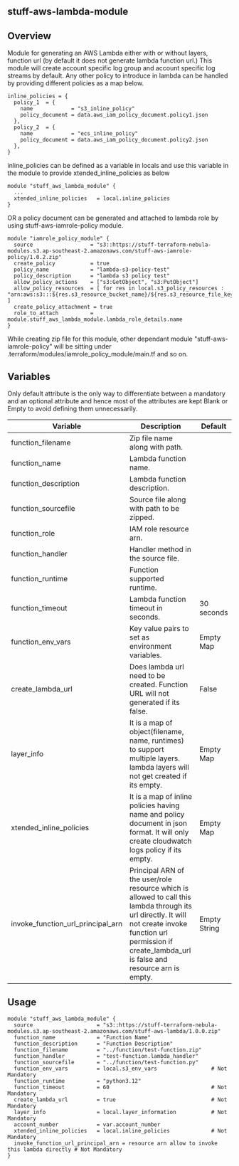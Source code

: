 ## stuff-aws-lambda-module
## **Overview**
Module for generating an AWS Lambda either with or without layers, function url (by default it does not generate lambda function url.)
This module will create account specific log group and account specific log streams by default.
Any other policy to introduce in lambda can be handled by providing different policies as a map below.

```
inline_policies = {
  policy_1  = {
    name            = "s3_inline_policy"
    policy_document = data.aws_iam_policy_document.policy1.json
  },
  policy_2  = {
    name            = "ecs_inline_policy"
    policy_document = data.aws_iam_policy_document.policy2.json
  },
}
```
inline_policies can be defined as a variable in locals and use this variable in the module to provide xtended_inline_policies as below

```
module "stuff_aws_lambda_module" {
  ...
  xtended_inline_policies   = local.inline_policies
}
```
OR a policy document can be generated and attached to lambda role by using stuff-aws-iamrole-policy module.

```
module "iamrole_policy_module" {
  source                  = "s3::https://stuff-terraform-nebula-modules.s3.ap-southeast-2.amazonaws.com/stuff-aws-iamrole-policy/1.0.2.zip"
  create_policy           = true
  policy_name             = "lambda-s3-policy-test"
  policy_description      = "lambda s3 policy test"
  allow_policy_actions    = ["s3:GetObject", "s3:PutObject"]
  allow_policy_resources  = [ for res in local.s3_policy_resources : "arn:aws:s3:::${res.s3_resource_bucket_name}/${res.s3_resource_file_key}" ]
  create_policy_attachment = true
  role_to_attach          = module.stuff_aws_lambda_module.lambda_role_details.name
}
```

While creating zip file for this module, other dependant module "stuff-aws-iamrole-policy" will be sitting under .terraform/modules/iamrole_policy_module/main.tf and so on.

## **Variables**
Only default attribute is the only way to differentiate between a mandatory and an optional attribute and hence most of the attributes are kept Blank or Empty to avoid defining them unnecessarily.

Variable | Description | Default
-------------------|----------------------------------------|------
function_filename	    | Zip file name along with path. |
function_name	        | Lambda function name. |
function_description	| Lambda function description. |
function_sourcefile	  | Source file along with path to be zipped. |
function_role	        | IAM role resource arn. |
function_handler	    | Handler method in the source file. |
function_runtime	    | Function supported runtime. |
function_timeout	    | Lambda function timeout in seconds. | 30 seconds
function_env_vars	    | Key value pairs to set as environment variables. | Empty Map
create_lambda_url	    | Does lambda url need to be created. Function URL will not generated if its false. | False
layer_info              | It is a map of object(filename, name, runtimes) to support multiple layers. lambda layers will not get created if its empty. | Empty Map
xtended_inline_policies | It is a map of inline policies having name and policy document in json format. It will only create cloudwatch logs policy if its empty. | Empty Map
invoke_function_url_principal_arn | Principal ARN of the user/role resource which is allowed to call this lambda through its url directly. It will not create invoke function url permission if create_lambda_url is false and resource arn is empty. | Empty String

## **Usage**
```
module "stuff_aws_lambda_module" {
  source                    = "s3::https://stuff-terraform-nebula-modules.s3.ap-southeast-2.amazonaws.com/stuff-aws-lambda/1.0.0.zip"
  function_name             = "Function Name"
  function_description      = "Function Description"
  function_filename         = "../function/test-function.zip"
  function_handler          = "test-function.lambda_handler"
  function_sourcefile       = "../function/test-function.py"
  function_env_vars         = local.s3_env_vars                 # Not Mandatory
  function_runtime          = "python3.12"
  function_timeout          = 60                                # Not Mandatory
  create_lambda_url         = true                              # Not Mandatory
  layer_info                = local.layer_information           # Not Mandatory
  account_number            = var.account_number
  xtended_inline_policies   = local.inline_policies             # Not Mandatory
  invoke_function_url_principal_arn = resource arn allow to invoke this lambda directly # Not Mandatory
}
```